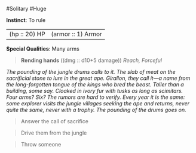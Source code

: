 #Solitary #Huge

**Instinct**: To rule

|       |         |
| ----- | ------- |
| (hp :: 20) HP | (armor :: 1) Armor |

**Special Qualities**: Many arms

> **Rending hands** ((dmg :: d10+5 damage))
> *Reach, Forceful*

*The pounding of the jungle drums calls to it. The slab of meat on the sacrificial stone to lure in the great ape. Girallon, they call it—a name from the long-forgotten tongue of the kings who bred the beast. Taller than a building, some say. Cloaked in ivory fur with tusks as long as scimitars. Four arms? Six? The rumors are hard to verify. Every year it is the same: some explorer visits the jungle villages seeking the ape and returns, never quite the same, never with a trophy. The pounding of the drums goes on.*

>Answer the call of sacrifice

>Drive them from the jungle

>Throw someone